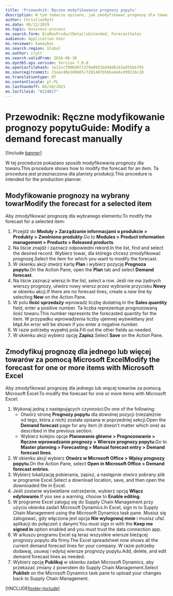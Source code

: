 ```yaml
---
title: 'Przewodnik: Ręczne modyfikowanie prognozy popytu'
description: W tym temacie opisano, jak zmodyfikować prognozę dla towaru
author: ChristianRytt
ms.date: 08/12/2019
ms.topic: business-process
ms.search.form: EcoResProductDetailsExtended, ForecastSales
audience: Application User
ms.reviewer: kamaybac
ms.search.region: Global
ms.author: crytt
ms.search.validFrom: 2016-06-30
ms.dyn365.ops.version: Version 7.0.0
ms.openlocfilehash: 1e12ccf90b9971379e8931bd48d6243a855bb795
ms.sourcegitcommit: 15aacd0e109b05c7281407b5bba4e6cd99116c28
ms.translationtype: HT
ms.contentlocale: pl-PL
ms.lasthandoff: 06/10/2021
ms.locfileid: "6224017"
---
```

# <a name="guide-modify-a-demand-forecast-manually"></a><span data-ttu-id="22c5f-103">Przewodnik: Ręczne modyfikowanie prognozy popytu</span><span class="sxs-lookup"><span data-stu-id="22c5f-103">Guide: Modify a demand forecast manually</span></span>

[!include [banner](../../includes/banner.md)]

<span data-ttu-id="22c5f-104">W tej procedurze pokazano sposób modyfikowania prognozy dla towaru.</span><span class="sxs-lookup"><span data-stu-id="22c5f-104">This procedure shows how to modify the forecast for an item.</span></span> <span data-ttu-id="22c5f-105">Ta procedura jest przeznaczona dla planisty produkcji.</span><span class="sxs-lookup"><span data-stu-id="22c5f-105">This procedure is intended for the production planner.</span></span>

## <a name="modify-the-forecast-for-a-selected-item"></a><span data-ttu-id="22c5f-106">Modyfikowanie prognozy na wybrany towar</span><span class="sxs-lookup"><span data-stu-id="22c5f-106">Modify the forecast for a selected item</span></span>

<span data-ttu-id="22c5f-107">Aby zmodyfikować prognozę dla wybranego elementu:</span><span class="sxs-lookup"><span data-stu-id="22c5f-107">To modify the forecast for a selected item:</span></span>

1. <span data-ttu-id="22c5f-108">Przejdź do **Moduły \> Zarządzanie informacjami o produkcie \> Produkty \> Zwolnione produkty**.</span><span class="sxs-lookup"><span data-stu-id="22c5f-108">Go to **Modules \> Product information management \> Products \> Released products**.</span></span>
1. <span data-ttu-id="22c5f-109">Na liście znajdź i zaznacz odpowiedni rekord.</span><span class="sxs-lookup"><span data-stu-id="22c5f-109">In the list, find and select the desired record.</span></span> <span data-ttu-id="22c5f-110">Wybierz towar, dla którego chcesz zmodyfikować prognozę.</span><span class="sxs-lookup"><span data-stu-id="22c5f-110">Select the item for which you want to modify the forecast.</span></span>
1. <span data-ttu-id="22c5f-111">W okienku akcji otwórz kartę **Plan** i wybierz pozycję **Prognoza popytu**.</span><span class="sxs-lookup"><span data-stu-id="22c5f-111">On the Action Pane, open the **Plan** tab and select **Demand forecast**.</span></span>
1. <span data-ttu-id="22c5f-112">Na liście zaznacz wiersz.</span><span class="sxs-lookup"><span data-stu-id="22c5f-112">In the list, select a row.</span></span> <span data-ttu-id="22c5f-113">Jeśli nie ma żadnych wierszy prognozy, utwórz nowy wiersz przez wybranie przycisku **Nowy** w okienku akcji.</span><span class="sxs-lookup"><span data-stu-id="22c5f-113">If there are no forecast lines, create a new line by selecting **New** on the Action Pane.</span></span>  
1. <span data-ttu-id="22c5f-114">W polu **Ilość sprzedaży** wprowadź liczbę dodatnią.</span><span class="sxs-lookup"><span data-stu-id="22c5f-114">In the **Sales quantity** field, enter a positive number.</span></span> <span data-ttu-id="22c5f-115">Ta liczba reprezentuje prognozowaną ilość towaru.</span><span class="sxs-lookup"><span data-stu-id="22c5f-115">This number represents the forecasted quantity for the item.</span></span> <span data-ttu-id="22c5f-116">W przypadku wprowadzenia liczby ujemnej wyświetlany jest błąd.</span><span class="sxs-lookup"><span data-stu-id="22c5f-116">An error will be shown if you enter a negative number.</span></span>
1. <span data-ttu-id="22c5f-117">W razie potrzeby wypełnij pola.</span><span class="sxs-lookup"><span data-stu-id="22c5f-117">Fill out the other fields as needed.</span></span>
1. <span data-ttu-id="22c5f-118">W okienku akcji wybierz opcję **Zapisz**.</span><span class="sxs-lookup"><span data-stu-id="22c5f-118">Select **Save** on the Action Pane.</span></span>

## <a name="modify-the-forecast-for-one-or-more-items-with-microsoft-excel"></a><span data-ttu-id="22c5f-119">Zmodyfikuj prognozę dla jednego lub więcej towarów za pomocą Microsoft Excel</span><span class="sxs-lookup"><span data-stu-id="22c5f-119">Modify the forecast for one or more items with Microsoft Excel</span></span>

<span data-ttu-id="22c5f-120">Aby zmodyfikować prognozę dla jednego lub więcej towarów za pomocą Microsoft Excel:</span><span class="sxs-lookup"><span data-stu-id="22c5f-120">To modify the forecast for one or more items with Microsoft Excel:</span></span>

1. <span data-ttu-id="22c5f-121">Wykonaj jedną z następujących czynności:</span><span class="sxs-lookup"><span data-stu-id="22c5f-121">Do one of the following:</span></span>
    - <span data-ttu-id="22c5f-122">Otwórz stronę **Prognozy popytu** dla dowolnej pozycji (niezależnie od tego, która z nich) została opisana w poprzedniej sekcji.</span><span class="sxs-lookup"><span data-stu-id="22c5f-122">Open the **Demand forecast** page for any item (it doesn't matter which one) as described in the previous section.</span></span>
    - <span data-ttu-id="22c5f-123">Wybierz kolejno opcje **Planowanie główne \> Prognozowanie \> Ręczne wprowadzanie prognozy \> Wiersze prognozy popytu**.</span><span class="sxs-lookup"><span data-stu-id="22c5f-123">Go to **Master planning \> Forecasting \> Manual forecast entry \> Demand forecast lines**.</span></span>
1. <span data-ttu-id="22c5f-124">W okienku akcji wybierz **Otwórz w Microsoft Office \> Wpisy prognozy popytu**.</span><span class="sxs-lookup"><span data-stu-id="22c5f-124">On the Action Pane, select **Open in Microsoft Office \> Demand forecast entries**.</span></span>
1. <span data-ttu-id="22c5f-125">Wybierz lokalizację pobierania, zapisz, a następnie otwórz pobrany plik w programie Excel.</span><span class="sxs-lookup"><span data-stu-id="22c5f-125">Select a download location, save, and then open the downloaded file in Excel.</span></span>
1. <span data-ttu-id="22c5f-126">Jeśli zostanie wyświetlane ostrzeżenie, wybierz opcję **Włącz edytowanie**.</span><span class="sxs-lookup"><span data-stu-id="22c5f-126">If you see a warning, choose to **Enable editing**.</span></span>
1. <span data-ttu-id="22c5f-127">W programie Excel zaloguj się do Supply Chain Management przy użyciu okienka zadań Microsoft Dynamics.</span><span class="sxs-lookup"><span data-stu-id="22c5f-127">In Excel, sign in to Supply Chain Management using the Microsoft Dynamics task pane.</span></span> <span data-ttu-id="22c5f-128">Musisz się zalogować, gdy włączona jest opcja **Nie wylogowuj mnie** i musisz ufać aplikacji do połączeń z danymi.</span><span class="sxs-lookup"><span data-stu-id="22c5f-128">You must sign in with the **Keep me signed in** option enabled and you must trust the data connection app.</span></span>
1. <span data-ttu-id="22c5f-129">W arkuszu programu Excel są teraz wszystkie wiersze bieżącej prognozy popytu dla firmy.</span><span class="sxs-lookup"><span data-stu-id="22c5f-129">The Excel spreadsheet now shows all the current demand forecast lines for your company.</span></span>  <span data-ttu-id="22c5f-130">W razie potrzeby dodawaj, usuwaj i edytuj wiersze prognozy popytu.</span><span class="sxs-lookup"><span data-stu-id="22c5f-130">Add, delete, and edit demand forecast lines as needed.</span></span>
1. <span data-ttu-id="22c5f-131">Wybierz opcję **Publikuj** w okienku zadań Microsoft Dynamics, aby przekazać zmiany z powrotem do Supply Chain Management.</span><span class="sxs-lookup"><span data-stu-id="22c5f-131">Select **Publish** on the Microsoft Dynamics task pane to upload your changes back to Supply Chain Management.</span></span>


[!INCLUDE[footer-include](../../../includes/footer-banner.md)]
